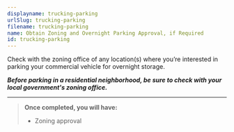 ```yaml
---
displayname: trucking-parking
urlSlug: trucking-parking
filename: trucking-parking
name: Obtain Zoning and Overnight Parking Approval, if Required
id: trucking-parking
---
```


Check with the zoning office of any location(s) where you’re interested in parking your commercial vehicle for overnight storage.

**_Before parking in a residential neighborhood, be sure to check with your local government's zoning office._**

---

> **Once completed, you will have:**
>
> - Zoning approval
